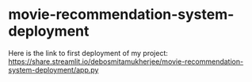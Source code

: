 # movie-recommendation-system-deployment
Here is the link to first deployment of my project:
https://share.streamlit.io/debosmitamukherjee/movie-recommendation-system-deployment/app.py
